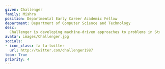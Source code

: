```yaml
---
given: Challenger
family: Mishra
position: Departmental Early Career Academic Fellow
department: Department of Computer Science and Technology
desc:
  Challenger is developing machine-driven approaches to problems in String Theory and related Calabi-Yau geometries, studying the vast landscape of String Theory solutions using a combination of tools and techniques from machine learning and mathematical physics. His work seeks to deepen understandings of the map between String Theory models and the Standard Model of particle physics.
avatar: images/Challenger.jpg
socials:
- icon_class: fa fa-twitter
  url: http://twitter.com/challenger1987
team: True
priority: 4
---
```

